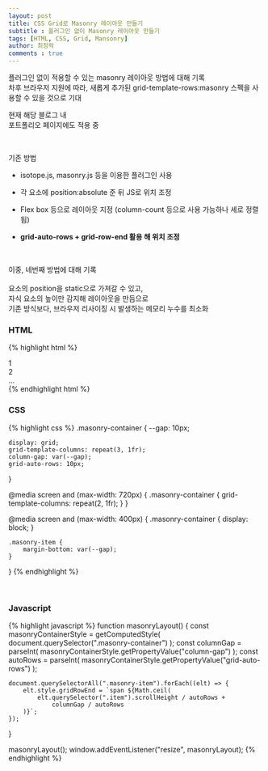```yaml
---
layout: post
title: CSS Grid로 Masonry 레이아웃 만들기
subtitle : 플러그인 없이 Masonry 레이아웃 만들기
tags: [HTML, CSS, Grid, Mansonry]
author: 최정락
comments : true
---
```


플러그인 없이 적용할 수 있는 masonry 레이아웃 방법에 대해 기록  
차후 브라우저 지원에 따라, 새롭게 추가된 grid-template-rows:masonry 스펙을 사용할 수 있을 것으로 기대  

현재 해당 블로그 내  
포트폴리오 페이지에도 적용 중

<br>  

기존 방법


- isotope.js, masonry.js 등을 이용한 플러그인 사용

- 각 요소에 position:absolute 준 뒤 JS로 위치 조정

- Flex box 등으로 레이아웃 지정 (column-count 등으로 사용 가능하나 세로 정렬 됨)

- <b>grid-auto-rows + grid-row-end 활용 해 위치 조정</b>

<br>

이중, 네번째 방법에 대해 기록 
<br><br>
요소의 position을 static으로 가져갈 수 있고,  
자식 요소의 높이만 감지해 레이아웃을 만듬으로  
기존 방식보다, 브라우저 리사이징 시 발생하는 메모리 누수를 최소화  

### HTML
{% highlight html %}
<div class="masonry-container">
    <div class="masonry-item">
        <div class="item">1</div>
    </div>
    <div class="masonry-item">
        <div class="item">2</div>
    </div>
    ...
</div>
{% endhighlight html %}

<br>

### CSS
{% highlight css %}
.masonry-container {
    --gap: 10px;

    display: grid;
    grid-template-columns: repeat(3, 1fr);
    column-gap: var(--gap);
    grid-auto-rows: 10px;
}

@media screen and (max-width: 720px) {
    .masonry-container {
        grid-template-columns: repeat(2, 1fr);
    }
}

@media screen and (max-width: 400px) {
    .masonry-container {
        display: block;
    }

    .masonry-item {
        margin-bottom: var(--gap);
    }
}
{% endhighlight %}

<br>

### Javascript
{% highlight javascript %}
function masonryLayout() {
    const masonryContainerStyle = getComputedStyle(
        document.querySelector(".masonry-container")
    );
    const columnGap = parseInt(
        masonryContainerStyle.getPropertyValue("column-gap")
    );
    const autoRows = parseInt(
        masonryContainerStyle.getPropertyValue("grid-auto-rows")
    );

    document.querySelectorAll(".masonry-item").forEach((elt) => {
        elt.style.gridRowEnd = `span ${Math.ceil(
            elt.querySelector(".item").scrollHeight / autoRows +
                columnGap / autoRows
        )}`;
    });
}

masonryLayout();
window.addEventListener("resize", masonryLayout);
{% endhighlight %}
